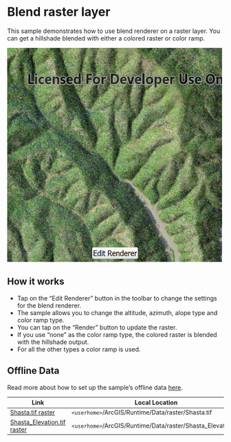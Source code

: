 # Blend raster layer

This sample demonstrates how to use blend renderer on a raster layer.
You can get a hillshade blended with either a colored raster or color
ramp.

![](screenshot.png)

## How it works

  - Tap on the “Edit Renderer” button in the toolbar to change the
    settings for the blend renderer.
  - The sample allows you to change the altitude, azimuth, alope type
    and color ramp type.
  - You can tap on the “Render” button to update the raster.
  - If you use “none” as the color ramp type, the colored raster is
    blended with the hillshade output.
  - For all the other types a color ramp is used.

## Offline Data

Read more about how to set up the sample’s offline data
[here](http://links.esri.com/ArcGISRuntimeQtSamples).

| Link                                                                                                      | Local Location                                                |
| --------------------------------------------------------------------------------------------------------- | ------------------------------------------------------------- |
| [Shasta.tif raster](https://www.arcgis.com/home/item.html?id=c669445e6cb4490b8306f0c170a9cbb1)            | `<userhome>`/ArcGIS/Runtime/Data/raster/Shasta.tif            |
| [Shasta\_Elevation.tif raster](https://www.arcgis.com/home/item.html?id=b051f5c3e01048f3bf11c59b41507896) | `<userhome>`/ArcGIS/Runtime/Data/raster/Shasta\_Elevation.tif |
